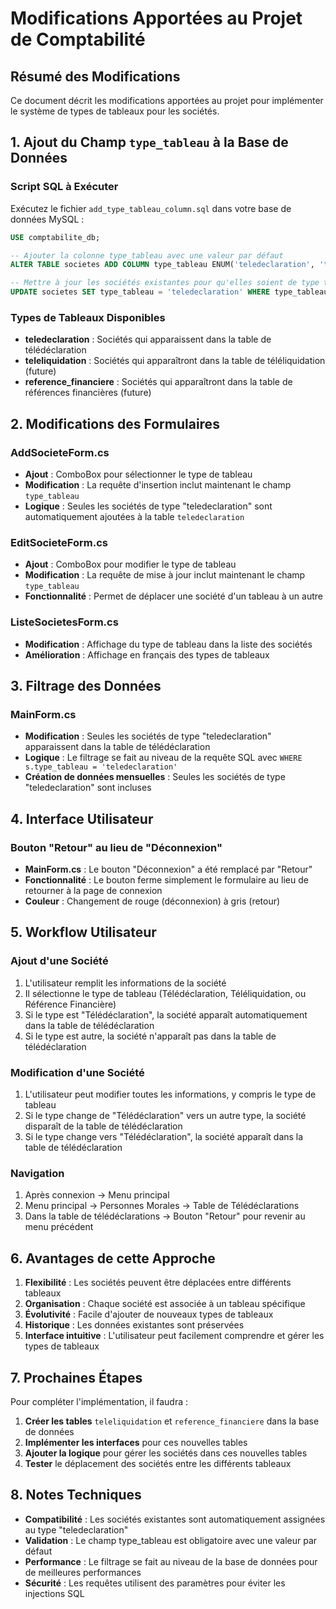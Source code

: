 # Modifications Apportées au Projet de Comptabilité

## Résumé des Modifications

Ce document décrit les modifications apportées au projet pour implémenter le système de types de tableaux pour les sociétés.

## 1. Ajout du Champ `type_tableau` à la Base de Données

### Script SQL à Exécuter
Exécutez le fichier `add_type_tableau_column.sql` dans votre base de données MySQL :

```sql
USE comptabilite_db;

-- Ajouter la colonne type_tableau avec une valeur par défaut
ALTER TABLE societes ADD COLUMN type_tableau ENUM('teledeclaration', 'teleliquidation', 'reference_financiere') DEFAULT 'teledeclaration';

-- Mettre à jour les sociétés existantes pour qu'elles soient de type teledeclaration par défaut
UPDATE societes SET type_tableau = 'teledeclaration' WHERE type_tableau IS NULL;
```

### Types de Tableaux Disponibles
- **teledeclaration** : Sociétés qui apparaissent dans la table de télédéclaration
- **teleliquidation** : Sociétés qui apparaîtront dans la table de téléliquidation (future)
- **reference_financiere** : Sociétés qui apparaîtront dans la table de références financières (future)

## 2. Modifications des Formulaires

### AddSocieteForm.cs
- **Ajout** : ComboBox pour sélectionner le type de tableau
- **Modification** : La requête d'insertion inclut maintenant le champ `type_tableau`
- **Logique** : Seules les sociétés de type "teledeclaration" sont automatiquement ajoutées à la table `teledeclaration`

### EditSocieteForm.cs
- **Ajout** : ComboBox pour modifier le type de tableau
- **Modification** : La requête de mise à jour inclut maintenant le champ `type_tableau`
- **Fonctionnalité** : Permet de déplacer une société d'un tableau à un autre

### ListeSocietesForm.cs
- **Modification** : Affichage du type de tableau dans la liste des sociétés
- **Amélioration** : Affichage en français des types de tableaux

## 3. Filtrage des Données

### MainForm.cs
- **Modification** : Seules les sociétés de type "teledeclaration" apparaissent dans la table de télédéclaration
- **Logique** : Le filtrage se fait au niveau de la requête SQL avec `WHERE s.type_tableau = 'teledeclaration'`
- **Création de données mensuelles** : Seules les sociétés de type "teledeclaration" sont incluses

## 4. Interface Utilisateur

### Bouton "Retour" au lieu de "Déconnexion"
- **MainForm.cs** : Le bouton "Déconnexion" a été remplacé par "Retour"
- **Fonctionnalité** : Le bouton ferme simplement le formulaire au lieu de retourner à la page de connexion
- **Couleur** : Changement de rouge (déconnexion) à gris (retour)

## 5. Workflow Utilisateur

### Ajout d'une Société
1. L'utilisateur remplit les informations de la société
2. Il sélectionne le type de tableau (Télédéclaration, Téléliquidation, ou Référence Financière)
3. Si le type est "Télédéclaration", la société apparaît automatiquement dans la table de télédéclaration
4. Si le type est autre, la société n'apparaît pas dans la table de télédéclaration

### Modification d'une Société
1. L'utilisateur peut modifier toutes les informations, y compris le type de tableau
2. Si le type change de "Télédéclaration" vers un autre type, la société disparaît de la table de télédéclaration
3. Si le type change vers "Télédéclaration", la société apparaît dans la table de télédéclaration

### Navigation
1. Après connexion → Menu principal
2. Menu principal → Personnes Morales → Table de Télédéclarations
3. Dans la table de télédéclarations → Bouton "Retour" pour revenir au menu précédent

## 6. Avantages de cette Approche

1. **Flexibilité** : Les sociétés peuvent être déplacées entre différents tableaux
2. **Organisation** : Chaque société est associée à un tableau spécifique
3. **Évolutivité** : Facile d'ajouter de nouveaux types de tableaux
4. **Historique** : Les données existantes sont préservées
5. **Interface intuitive** : L'utilisateur peut facilement comprendre et gérer les types de tableaux

## 7. Prochaines Étapes

Pour compléter l'implémentation, il faudra :

1. **Créer les tables** `teleliquidation` et `reference_financiere` dans la base de données
2. **Implémenter les interfaces** pour ces nouvelles tables
3. **Ajouter la logique** pour gérer les sociétés dans ces nouvelles tables
4. **Tester** le déplacement des sociétés entre les différents tableaux

## 8. Notes Techniques

- **Compatibilité** : Les sociétés existantes sont automatiquement assignées au type "teledeclaration"
- **Validation** : Le champ type_tableau est obligatoire avec une valeur par défaut
- **Performance** : Le filtrage se fait au niveau de la base de données pour de meilleures performances
- **Sécurité** : Les requêtes utilisent des paramètres pour éviter les injections SQL 